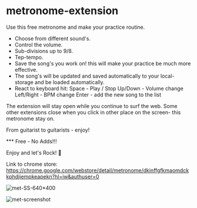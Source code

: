 # metronome-extension

Use this free metronome and make your practice routine. 

* Choose from different sound's.
* Control the volume.
* Sub-divisions up to 9/8. 
* Tep-tempo.
* Save the song's you work on! this will make your practice be much more effective. 
* The song's will be updated and saved automatically to your local-storage and be loaded automatically.
* React to keyboard hit: 
Space - Play / Stop
Up/Down - Volume change
Left/Right - BPM change
Enter - add the new song to the list

The extension will stay open while you continue to surf the web. 
Some other extensions close when you click in other place on the screen- this metronome stay on. 

From guitarist to guitarists - enjoy!

*** Free - No Adds!!!

Enjoy and let's Rock! 🤟


Link to chrome store:
https://chrome.google.com/webstore/detail/metronome/dkinffgfkmaomdckkphdjiempkeapekn?hl=iw&authuser=0

![met-SS-640*400](https://user-images.githubusercontent.com/106229019/236395324-d26d5df2-1b92-4855-b199-73136118c83b.png)

![met-screenshot](https://user-images.githubusercontent.com/106229019/236395362-736f8fb2-b624-43c3-91a9-4434bc82ed33.png)

